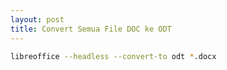 ```yaml
---
layout: post
title: Convert Semua File DOC ke ODT
---
```


```bash
libreoffice --headless --convert-to odt *.docx
```